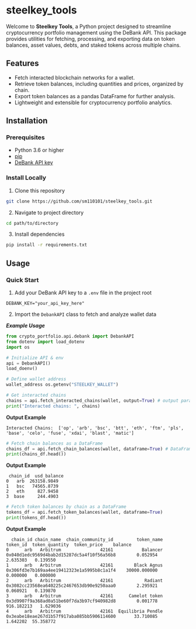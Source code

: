 # steelkey_tools


Welcome to **Steelkey Tools**, a Python project designed to streamline cryptocurrency portfolio management using the DeBank API. This package provides utilities for fetching, processing, and exporting data on token balances, asset values, debts, and staked tokens across multiple chains.

## Features

- Fetch interacted blockchain networks for a wallet.
- Retrieve token balances, including quantities and prices, organized by chain.
- Export token balances as a pandas DataFrame for further analysis.
- Lightweight and extensible for cryptocurrency portfolio analytics.

## Installation

### Prerequisites

- Python 3.6 or higher
- [pip](https://pip.pypa.io/en/stable/installation/)
- [DeBank API key](https://docs.cloud.debank.com/en/readme/open-api)

### Install Locally

1. Clone this repository

```bash
git clone https://github.com/sm110101/steelkey_tools.git
```

2. Navigate to project directory

```bash
cd path/to/directory
```

3. Install dependencies

```bash
pip install -r requirements.txt
```

## Usage 

### Quick Start

1. Add your DeBank API key to a `.env` file in the project root

```env
DEBANK_KEY="your_api_key_here"
```

2. Import the `DebankAPI` class to fetch and analyze wallet data

***Example Usage***

```python
from crypto_portfolio.api.debank import DebankAPI
from dotenv import load_dotenv
import os

# Initialize API & env
api = DebankAPI()
load_doenv()

# Define wallet address
wallet_address os.getenv("STEELKEY_WALLET")

# Get interacted chains
chains = api.fetch_interacted_chains(wallet, output=True) # output parameter is required for this function since it is mostly used to update cached data for other calls
print("Interacted chains: ", chains)
```

**Output Example**

```plaintext
Interacted Chains:  ['op', 'arb', 'bsc', 'btt', 'eth', 'ftm', 'pls', 'base', 'celo', 'fuse', 'xdai', 'blast', 'matic']
```

```python
# Fetch chain balances as a DataFrame
chains_df = api.fetch_chain_balances(wallet, dataframe=True) # DataFrame=False returns the dictionary {chain_id: balance_usd, ...}
print(chains_df.head()) 
```

**Output Example**

```plaintext
 chain_id  usd_balance
0   arb  263158.9849
1   bsc   74565.8739
2   eth     827.9458
3  base     244.4903
```


```python
# Fetch token balances by chain as a DataFrame
tokens_df = api.fetch_token_balances(wallet, dataframe=True)
print(tokens_df.head())
```
**Output Example**

```plaintext
  chain_id chain_name  chain_community_id         token_name                                    token_id  token_quantity  token_price    balance
0      arb   Arbitrum               42161           Balancer  0x040d1edc9569d4bab2d15287dc5a4f10f56a56b8        0.052954     2.635303   0.139550
1      arb   Arbitrum               42161        Black Agnus  0x306fd3e7b169aa4ee19412323e1a5995b8c1a1f4    30000.000000     0.000000   0.000000
2      arb   Arbitrum               42161            Radiant  0x3082cc23568ea640225c2467653db90e9250aaa0        2.295921     0.060921   0.139870
3      arb   Arbitrum               42161      Camelot token  0x3d9907f9a368ad0a51be60f7da3b97cf940982d8        0.001778   916.182213   1.629036
4      arb   Arbitrum               42161  Equilibria Pendle  0x3eabe18eae267d1b57f917aba085bb5906114600       33.710085     1.642202  55.358772
```


